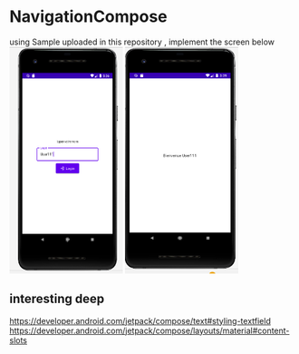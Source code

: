 # NavigationCompose
using Sample uploaded in this repository , implement the screen below  
<img src="https://github.com/mouniraz/NavigationCompose/blob/main/TPnavEcran1.png" width="200" height="400" /> 
<img src="https://github.com/mouniraz/NavigationCompose/blob/main/TPnavEcran2.png" width="200" height="400" />  
## interesting deep 
https://developer.android.com/jetpack/compose/text#styling-textfield  
https://developer.android.com/jetpack/compose/layouts/material#content-slots 

